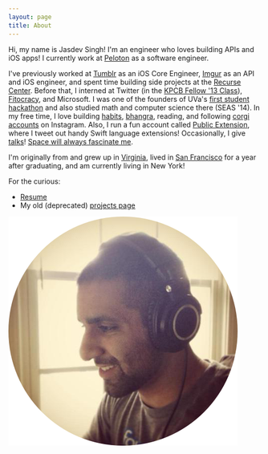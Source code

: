 ```yaml
---
layout: page
title: About
---
```


Hi, my name is Jasdev Singh! I'm an engineer who loves building APIs and iOS apps! I currently work at [Peloton](https://www.pelotoncycle.com) as a software engineer.

I've previously worked at [Tumblr](https://www.tumblr.com) as an iOS Core Engineer, [Imgur](http://imgur.com) as an API and iOS engineer, and spent time building side projects at the [Recurse Center](https://www.recurse.com). Before that, I interned at Twitter (in the [KPCB Fellow '13 Class](http://kpcbfellows.com)), [Fitocracy](https://www.fitocracy.com), and Microsoft. I was one of the founders of UVa's [first student hackathon](http://hackuva.io) and also studied math and computer science there (SEAS '14). In my free time, I love building [habits](https://www.coach.me/users/3140daf3d432d7f0065b), [bhangra](https://youtu.be/vXgF-Ezg78c?t=15s), reading, and following [corgi accounts](https://www.instagram.com/zoeydacorgi/) on Instagram. Also, I run a fun account called [Public Extension](https://twitter.com/publicextension), where I tweet out handy Swift language extensions! Occasionally, I give [talks](https://github.com/Jasdev/talks)! [Space will always fascinate me](https://twitter.com/jasdev/status/428517906813423616).

I'm originally from and grew up in [Virginia](http://en.wikipedia.org/wiki/Fairfax_Station,_Virginia), lived in [San Francisco](http://en.wikipedia.org/wiki/San_Francisco) for a year after graduating, and am currently living in New York!

For the curious:

- [Resume](/public/resume.pdf)
- My old (deprecated) [projects page](/projects)

![](/public/images/about-pic.png)

